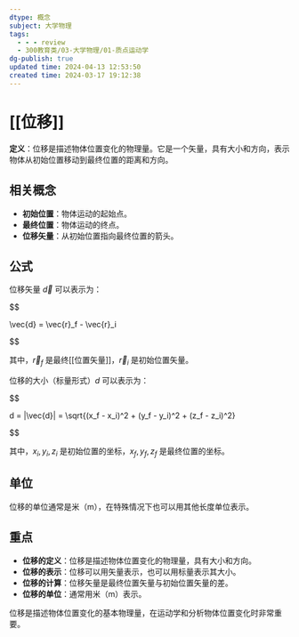 ```yaml
---
dtype: 概念
subject: 大学物理
tags:
  - - - review
  - 300教育类/03-大学物理/01-质点运动学
dg-publish: true
updated time: 2024-04-13 12:53:50
created time: 2024-03-17 19:12:38
---
```


# [[位移]]

**定义**：位移是描述物体位置变化的物理量。它是一个矢量，具有大小和方向，表示物体从初始位置移动到最终位置的距离和方向。

## 相关概念
- **初始位置**：物体运动的起始点。
- **最终位置**：物体运动的终点。
- **位移矢量**：从初始位置指向最终位置的箭头。

## 公式

位移矢量 $\vec{d}$ 可以表示为：

$$

\vec{d} = \vec{r}_f - \vec{r}_i

$$

其中，$\vec{r}_f$ 是最终[[位置矢量]]，$\vec{r}_i$ 是初始位置矢量。

位移的大小（标量形式）$d$ 可以表示为：

$$

d = |\vec{d}| = \sqrt{(x_f - x_i)^2 + (y_f - y_i)^2 + (z_f - z_i)^2}

$$

其中，$x_i, y_i, z_i$ 是初始位置的坐标，$x_f, y_f, z_f$ 是最终位置的坐标。

## 单位

位移的单位通常是米（m），在特殊情况下也可以用其他长度单位表示。

## 重点
- **位移的定义**：位移是描述物体位置变化的物理量，具有大小和方向。
- **位移的表示**：位移可以用矢量表示，也可以用标量表示其大小。
- **位移的计算**：位移矢量是最终位置矢量与初始位置矢量的差。
- **位移的单位**：通常用米（m）表示。

位移是描述物体位置变化的基本物理量，在运动学和分析物体位置变化时非常重要。

